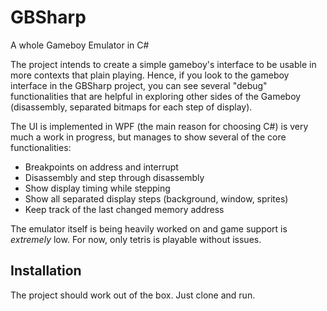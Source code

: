 # GBSharp
A whole Gameboy Emulator in C#

The project intends to create a simple gameboy's interface to be usable in more contexts that plain playing.
Hence, if you look to the gameboy interface in the GBSharp project, you can see several "debug" functionalities
that are helpful in exploring other sides of the Gameboy (disassembly, separated bitmaps for each step of display).

The UI is implemented in WPF (the main reason for choosing C#) is very much a work in progress,
but manages to show several of the core functionalities:
- Breakpoints on address and interrupt
- Disassembly and step through disassembly
- Show display timing while stepping
- Show all separated display steps (background, window, sprites)
- Keep track of the last changed memory address

The emulator itself is being heavily worked on and game support is *extremely* low. For now, only tetris is playable without issues.

Installation
------------

The project should work out of the box. Just clone and run.
